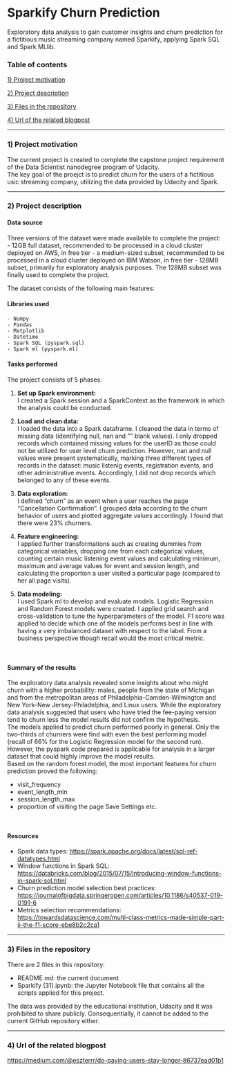 # Sparkify Churn Prediction
Exploratory data analysis to gain customer insights and churn prediction for a fictitious music streaming company named Sparkify, applying Spark SQL and Spark MLlib.

 ### Table of contents

[1) Project motivation](#Motivation)

[2) Project description](#Description)

[3) Files in the repository](#Files)

[4) Url of the related blogpost](#BlogpostUrl)

---

 ### 1) Project motivation<a name="Motivation"></a>
The current project is created to complete the capstone project requirement of the Data Scientist nanodegree program of Udacity.<br>
The key goal of the proejct is to predict churn for the users of a fictitious usic streaming company, utilizing the data provided by Udacity and Spark.<br>

---

### 2) Project description<a name="Description"></a>

#### Data source
Three versions of the dataset were made available to complete the project:
    - 12GB full dataset, recommended to be processed in a cloud cluster deployed on AWS, in free tier
    - a medium-sized subset, recommended to be processed in a cloud cluster deployed on IBM Watson, in free tier
    - 128MB subset, primarily for exploratory analysis purposes.
The 128MB subset was finally used to complete the project.

The dataset consists of the following main features:<br>

#### Libraries used
    - Numpy
    - Pandas
    - Matplotlib
    - Datetime
    - Spark SQL (pyspark.sql)
    - Spark ml (pyspark.ml)

#### Tasks performed
The project consists of 5 phases:<br>
1. **Set up Spark environment:**<br>
I created a Spark session and a SparkContext as the framework in which the analysis could be conducted.<br>

2. **Load and clean data:**<br>
I loaded the data into a Spark dataframe. I cleaned the data in terms of missing data (identifying null, nan and "" blank values). I only dropped records which contained missing values for the userID as those could not be utilized for user level churn prediction. However, nan and null values were present systematically, marking three different types of records in the dataset: music listenig events, registration events, and other administrative events. Accordingly, I did not drop records which belonged to any of these events.<br>

3. **Data exploration:**<br>
I defined “churn” as an event when a user reaches the page “Cancellation Confirmation”. I grouped data according to the churn behavior of users and plotted aggregate values accordingly. I found that there were 23% churners.<br>

4. **Feature engineering:**<br>
I applied further transformations such as creating dummies from categorical variables, dropping one from each categorical values, counting certain music listening event values and calculating minimum, maximum and average values for event and session length, and calculating the proportion a user visited a particular page (compared to her all page visits).<br>

5. **Data modeling:**<br>
I used Spark ml to develop and evaluate models. Logistic Regression and Random Forest models were created. I applied grid search and cross-validation to tune the hyperparameters of the model. F1 score was applied to decide which one of the models performs best in line with having a very imbalanced dataset with respect to the label. From a business perspective though recall would the most critical metric.
<br>

#### Summary of the results
The exploratory data analysis revealed some insights about who might churn with a higher probability: males, people from the state of Michigan and from the metropolitan areas of Philadelphia-Camden-Wilmington and New York-New Jersey-Philadelphia, and Linux users.
While the exploratory data analysis suggested that users who have tried the fee-paying version tend to churn less the model results did not confirm the hypothesis.<br>
The models applied to predict churn performed poorly in general. Only the two-thirds of churners were find with even the best performing model (recall of 66% for the Logistic Regression model for the second run). However, the pyspark code prepared is applicable for analysis in a larger dataset that could highly improve the model results.<br>
Based on the random forest model, the most important features for churn prediction proved the following:
- visit_frequency
- event_length_min
- session_length_max
- proportion of visiting the page Save Settings etc.
<br>

#### Resources
- Spark data types: https://spark.apache.org/docs/latest/sql-ref-datatypes.html
- Window functions in Spark SQL: https://databricks.com/blog/2015/07/15/introducing-window-functions-in-spark-sql.html
- Churn prediction model selection best practices: https://journalofbigdata.springeropen.com/articles/10.1186/s40537-019-0191-6
- Metrics selection recommendations: https://towardsdatascience.com/multi-class-metrics-made-simple-part-ii-the-f1-score-ebe8b2c2ca1<br>
 
 ---

### 3) Files in the repository<a name="Files"></a>
There are 2 files in this repository:<br>
- README.md: the current document
- Sparkify (31).ipynb: the Jupyter Notebook file that contains all the scripts applied for this project.

The data was provided by the educational institution, Udacity and it was prohibited to share publicly. Consequentially, it cannot be added to the current GitHub repository either. <br>

---

### 4) Url of the related blogpost<a name="BlogpostUrl"></a>
https://medium.com/@eszterrr/do-paying-users-stay-longer-86737ead01b1